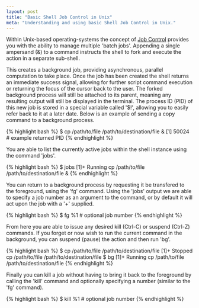 ```yaml
---
layout: post
title: "Basic Shell Job Control in Unix"
meta: "Understanding and using basic Shell Job Control in Unix."
---
```


Within Unix-based operating-systems the concept of [Job Control](http://en.wikipedia.org/wiki/Job_control_(Unix)) provides you with the ability to manage multiple 'batch jobs'.
Appending a single ampersand (&) to a command instructs the shell to fork and execute the action in a separate sub-shell.
<!--more-->
This creates a background job, providing asynchronous, parallel computation to take place.
Once the job has been created the shell returns an immediate success signal, allowing for further script command execution or returning the focus of the cursor back to the user.
The forked background process will still be attached to its parent, meaning any resulting output will still be displayed in the terminal.
The process ID (PID) of this new job is stored in a special variable called '$!', allowing you to easily refer back to it at a later date.
Below is an example of sending a copy command to a background process.

{% highlight bash %}
$ cp /path/to/file /path/to/destination/file &
[1] 50024 # example returned PID
{% endhighlight %}

You are able to list the currently active jobs within the shell instance using the command 'jobs'.

{% highlight bash %}
$ jobs
[1]+  Running  cp /path/to/file /path/to/destination/file &
{% endhighlight %}

You can return to a background process by requesting it be transfered to the foreground, using the 'fg' command.
Using the 'jobs' output we are able to specify a job number as an argument to the command, or by default it will act upon the job with a '+' supplied.

{% highlight bash %}
$ fg %1 # optional job number
{% endhighlight %}

From here you are able to issue any desired kill (Ctrl-C) or suspend (Ctrl-Z) commands.
If you forget or now wish to run the current command in the background, you can suspend (pause) the action and then run 'bg'.

{% highlight bash %}
$ cp /path/to/file /path/to/destination/file
[1]+  Stopped  cp /path/to/file /path/to/destination/file
$ bg
[1]+  Running  cp /path/to/file /path/to/destination/file
{% endhighlight %}

Finally you can kill a job without having to bring it back to the foreground by calling the 'kill' command and optionally specifying a number (similar to the 'fg' command).

{% highlight bash %}
$ kill %1 # optional job number
{% endhighlight %}
